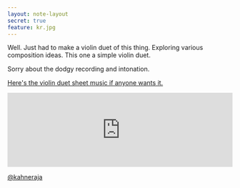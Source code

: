```yaml
---
layout: note-layout
secret: true
feature: kr.jpg
---
```

Well. Just had to make a violin duet of this thing. Exploring various composition ideas. This one a simple violin duet.

Sorry about the dodgy recording and intonation.

[Here's the violin duet sheet music if anyone wants it.](/assets/docs/sandman-chordettes-violin-duet.jpg)

<iframe width="100%" height="166" scrolling="no" frameborder="no" src="https://w.soundcloud.com/player/?url=https%3A//api.soundcloud.com/tracks/294780790&amp;color=ff5500&amp;auto_play=false&amp;hide_related=false&amp;show_comments=true&amp;show_user=true&amp;show_reposts=false"></iframe>

[@kahneraja](http://www.kahneraja.com)
